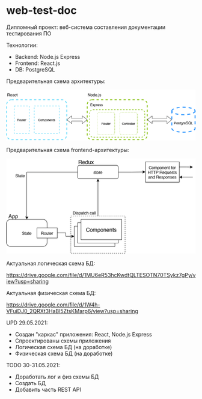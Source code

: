 # web-test-doc

Дипломный проект: веб-система составления документации тестирования ПО

Технологии:
- Backend: Node.js Express
- Frontend: React.js
- DB: PostgreSQL

Предварительная схема архитектуры:

![architecture_schema](/figure/architecture_schema.png "Схема архитектуры")

Предварительная схема frontend-архитектуры:

![front_schema](/figure/front-schema.png "Схема frontend")

Актуальная логическая схема БД:

https://drive.google.com/file/d/1MU6eR53hcKwdtQLTESOTN70TSykz7gPy/view?usp=sharing

Актуальная физическая схема БД:

https://drive.google.com/file/d/1W4h-VFuiDJ0_2QRXt3HaBl5ZtsKMarp6/view?usp=sharing

UPD 29.05.2021:
- Создан "каркас" приложения: React, Node.js Express
- Спроектированы схемы приложения
- Логическая схема БД (на доработке)
- Физическая схема БД (на доработке)

TODO 30-31.05.2021: 
- Доработать лог и физ схемы БД
- Создать БД
- Добавить часть REST API
